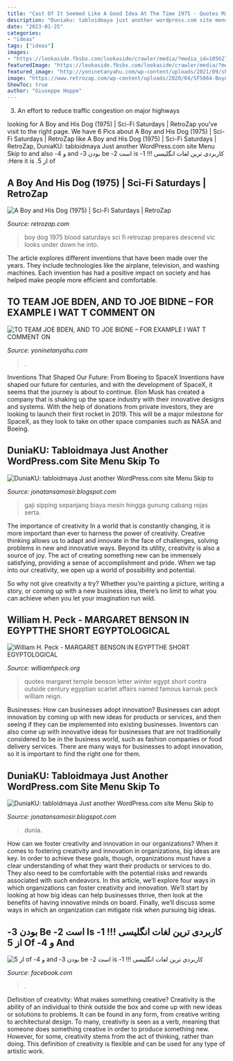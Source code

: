 ```yaml
---
title: "Cast Of It Seemed Like A Good Idea At The Time 1975 - Quotes Margaret Temple Benson Letter Winter Egypt Short Contra Outside Century Egyptian Scarlet Affairs Named Famous Karnak Peck William Reign"
description: "Duniaku: tabloidmaya just another wordpress.com site menu skip to"
date: "2023-01-25"
categories:
- "ideas"
tags: ["ideas"]
images:
- "https://lookaside.fbsbx.com/lookaside/crawler/media/?media_id=105627918123689"
featuredImage: "https://lookaside.fbsbx.com/lookaside/crawler/media/?media_id=105627918123689"
featured_image: "http://yoninetanyahu.com/wp-content/uploads/2021/09/shower-head-issue-got-fixed-in-12-minutes-at-approximately-1-48-pm-landlord-called-and-contarctor-david-showed-to-the-tenant-it-was-excess-teflon.jpg"
image: "https://www.retrozap.com/wp-content/uploads/2020/04/SFS064-BoyAndHisDog-06.jpg"
ShowToc: true
author: "Giuseppe Hoppe"
---
```



3. An effort to reduce traffic congestion on major highways 

	

		
looking for A Boy and His Dog (1975) | Sci-Fi Saturdays | RetroZap you've visit to the right page. We have 6 Pics about A Boy and His Dog (1975) | Sci-Fi Saturdays | RetroZap like A Boy and His Dog (1975) | Sci-Fi Saturdays | RetroZap, DuniaKU: tabloidmaya Just another WordPress.com site Menu Skip to and also ‫کاربردی ترین لغات انگلیسی !!! 1- is است 2- be بودن 3- and و 4- of از 5. Here it is:
		
    
## A Boy And His Dog (1975) | Sci-Fi Saturdays | RetroZap

<img loading=lazy src="https://www.retrozap.com/wp-content/uploads/2020/04/SFS064-BoyAndHisDog-06.jpg" onerror="this.onerror=null;this.src='https://tse4.mm.bing.net/th?id=OIP.t8kSyYFmuBKouCqRwJhImgHaDJ&amp;pid=15.1';" alt="A Boy and His Dog (1975) | Sci-Fi Saturdays | RetroZap">

_Source: retrozap.com_

>boy dog 1975 blood saturdays sci fi retrozap prepares descend vic looks under down he into. 

	

The article explores different inventions that have been made over the years. They include technologies like the airplane, television, and washing machines. Each invention has had a positive impact on society and has helped make people more efficient and comfortable.

    
## TO TEAM JOE BDEN, AND TO JOE BIDNE – FOR EXAMPLE I WAT T COMMENT ON

<img loading=lazy src="http://yoninetanyahu.com/wp-content/uploads/2021/09/shower-head-issue-got-fixed-in-12-minutes-at-approximately-1-48-pm-landlord-called-and-contarctor-david-showed-to-the-tenant-it-was-excess-teflon.jpg" onerror="this.onerror=null;this.src='https://tse1.mm.bing.net/th?id=OIP.HqMiRIhkTOwSWcz7ogvyRwHaEK&amp;pid=15.1';" alt="TO TEAM JOE BDEN, AND TO JOE BIDNE – FOR EXAMPLE I WAT T COMMENT ON">

_Source: yoninetanyahu.com_

>. 

	

Inventions That Shaped Our Future: From Boeing to SpaceX
Inventions have shaped our future for centuries, and with the development of SpaceX, it seems that the journey is about to continue. Elon Musk has created a company that is shaking up the space industry with their innovative designs and systems. With the help of donations from private investors, they are looking to launch their first rocket in 2019. This will be a major milestone for SpaceX, as they look to take on other space companies such as NASA and Boeing.

    
## DuniaKU: Tabloidmaya Just Another WordPress.com Site Menu Skip To

<img loading=lazy src="https://lh5.googleusercontent.com/proxy/bQXkl3FT6rwjWnKJOLN7z5bSQpSPDiOXEy-CJqbBlI33QGovRHHAG6b9OWEXnTEYmjldYb1lAKM0LTQRW6yAblqkhyxVNxTuqJ6FjOaHPrUnxMB7gXJoYDKV2O0lu_5XdF8=s0-d" onerror="this.onerror=null;this.src='https://tse2.mm.bing.net/th?id=OIP.bia4AZ36Gvoib6L6V6XPuAHaFj&amp;pid=15.1';" alt="DuniaKU: tabloidmaya Just another WordPress.com site Menu Skip to">

_Source: jonatansamosir.blogspot.com_

>gaji sipping sepanjang biaya mesin hingga gunung cabang rojas serta. 

	

The importance of creativity
In a world that is constantly changing, it is more important than ever to harness the power of creativity. Creative thinking allows us to adapt and innovate in the face of challenges, solving problems in new and innovative ways.
Beyond its utility, creativity is also a source of joy. The act of creating something new can be immensely satisfying, providing a sense of accomplishment and pride. When we tap into our creativity, we open up a world of possibility and potential.

So why not give creativity a try? Whether you’re painting a picture, writing a story, or coming up with a new business idea, there’s no limit to what you can achieve when you let your imagination run wild.

    
## William H. Peck - MARGARET BENSON IN EGYPTTHE SHORT EGYPTOLOGICAL

<img loading=lazy src="http://williamhpeck.org/yahoo_site_admin/assets/images/ptolemyshrine.302114530_std.jpg" onerror="this.onerror=null;this.src='https://tse2.mm.bing.net/th?id=OIP.0z5YM54ndIFka9rCULjngAHaFe&amp;pid=15.1';" alt="William H. Peck - MARGARET BENSON IN EGYPTTHE SHORT EGYPTOLOGICAL">

_Source: williamhpeck.org_

>quotes margaret temple benson letter winter egypt short contra outside century egyptian scarlet affairs named famous karnak peck william reign. 

	

Businesses: How can businesses adopt innovation?
Businesses can adopt innovation by coming up with new ideas for products or services, and then seeing if they can be implemented into existing businesses. Inventors can also come up with innovative ideas for businesses that are not traditionally considered to be in the business world, such as fashion companies or food delivery services. There are many ways for businesses to adopt innovation, so it is important to find the right one for them.

    
## DuniaKU: Tabloidmaya Just Another WordPress.com Site Menu Skip To

<img loading=lazy src="http://tabloidmaya.files.wordpress.com/2011/02/valentine-walpapers-19.jpg" onerror="this.onerror=null;this.src='https://tse2.mm.bing.net/th?id=OIP.WrTD9gZ4x3eGz_B3BWwd4QHaEo&amp;pid=15.1';" alt="DuniaKU: tabloidmaya Just another WordPress.com site Menu Skip to">

_Source: jonatansamosir.blogspot.com_

>dunia. 

	

How can we foster creativity and innovation in our organizations?
When it comes to fostering creativity and innovation in organizations, big ideas are key. In order to achieve these goals, though, organizations must have a clear understanding of what they want their products or services to do. They also need to be comfortable with the potential risks and rewards associated with such endeavors.
In this article, we’ll explore four ways in which organizations can foster creativity and innovation. We’ll start by looking at how big ideas can help businesses thrive, then look at the benefits of having innovative minds on board. Finally, we’ll discuss some ways in which an organization can mitigate risk when pursuing big ideas.

    
## ‫کاربردی ترین لغات انگلیسی !!! 1- Is است 2- Be بودن 3- And و 4- Of از 5

<img loading=lazy src="https://lookaside.fbsbx.com/lookaside/crawler/media/?media_id=105627918123689" onerror="this.onerror=null;this.src='https://tse2.mm.bing.net/th?id=OIP.ZZSL01z9K0u7S4QS1eWvHQHaHd&amp;pid=15.1';" alt="‫کاربردی ترین لغات انگلیسی !!! 1- is است 2- be بودن 3- and و 4- of از 5">

_Source: facebook.com_

>. 

	

Definition of creativity: What makes something creative?
Creativity is the ability of an individual to think outside the box and come up with new ideas or solutions to problems. It can be found in any form, from creative writing to architectural design. To many, creativity is seen as a verb, meaning that someone does something creative in order to produce something new. However, for some, creativity stems from the act of thinking, rather than doing. This definition of creativity is flexible and can be used for any type of artistic work.

